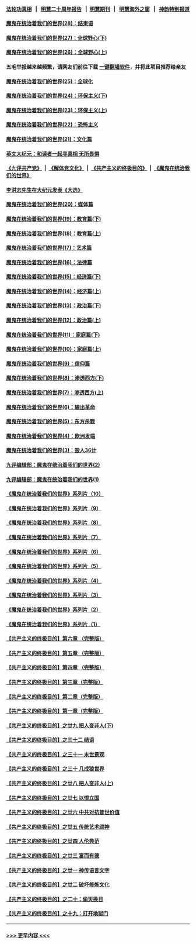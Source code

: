 #### [法轮功真相](https://github.com/gfw-breaker/truth/blob/master/README.md?t=0) &nbsp;&nbsp;|&nbsp;&nbsp; [明慧二十周年报告](https://github.com/gfw-breaker/mh-reports/blob/master/README.md?t=0) &nbsp;&nbsp;|&nbsp;&nbsp;[明慧期刊](https://github.com/gfw-breaker/mh-qikan) &nbsp;&nbsp;|&nbsp;&nbsp; [明慧海外之窗](https://github.com/gfw-breaker/mh-news/blob/master/README.md?t=0) &nbsp;&nbsp;|&nbsp;&nbsp; [神韵特别报道](https://github.com/gfw-breaker/mh-news/blob/master/shenyun.md?t=0)
#### [魔鬼在统治着我们的世界(28)：结束语](../pages/nsc422/n10936246.md?t=07130901) 
#### [魔鬼在统治着我们的世界(27)：全球野心(下)](../pages/nsc422/n10928319.md?t=07130901) 
#### [魔鬼在统治着我们的世界(26)：全球野心(上)](../pages/nsc422/n10900318.md?t=07130901) 
#### 五毛举报越来越频繁，请网友们前往下载 [一键翻墙软件](https://github.com/gfw-breaker/ssr-accounts)，并将此项目推荐给亲友
#### [魔鬼在统治着我们的世界(25)：全球化](../pages/nsc422/n10788205.md?t=07130901) 
#### [魔鬼在统治着我们的世界(24)：环保主义(下)](../pages/nsc422/n10695307.md?t=07130901) 
#### [魔鬼在统治着我们的世界(23)：环保主义(上)](../pages/nsc422/n10688613.md?t=07130901) 
#### [魔鬼在统治着我们的世界(22)：恐怖主义](../pages/nsc422/n10614727.md?t=07130901) 
#### [魔鬼在统治着我们的世界(21)：文化篇](../pages/nsc422/n10597706.md?t=07130901) 
#### [英文大纪元：和读者一起寻真相 无所畏惧](../pages/nsc422/n12542027.md?t=07130901) 
#### [《九评共产党》](https://github.com/begood0513/9ping.md/blob/master/README.md) &nbsp;|&nbsp; [《解体党文化》](../../../../jtdwh.md/blob/master/README.md)  &nbsp;|&nbsp; [《共产主义的终极目的》](../../../../gczydzjmd.md/blob/master/README.md) &nbsp;|&nbsp; [《魔鬼在统治我们的世界》](../../../../mgztzwmdsj.md/blob/master/README.md) 
#### [李洪志先生在大纪元发表《大选》](../pages/nsc422/n12534746.md?t=07130901) 
#### [魔鬼在统治着我们的世界(20)：媒体篇](../pages/nsc422/n10586579.md?t=07130901) 
#### [魔鬼在统治着我们的世界(19)：教育篇(下)](../pages/nsc422/n10564808.md?t=07130901) 
#### [魔鬼在统治着我们的世界(18)：教育篇(上)](../pages/nsc422/n10526970.md?t=07130901) 
#### [魔鬼在统治着我们的世界(17)：艺术篇](../pages/nsc422/n10499093.md?t=07130901) 
#### [魔鬼在统治着我们的世界(16)：法律篇](../pages/nsc422/n10485969.md?t=07130901) 
#### [魔鬼在统治着我们的世界(15)：经济篇(下)](../pages/nsc422/n10469975.md?t=07130901) 
#### [魔鬼在统治着我们的世界(14)：经济篇(上)](../pages/nsc422/n10457370.md?t=07130901) 
#### [魔鬼在统治着我们的世界(13)：政治篇(下)](../pages/nsc422/n10448270.md?t=07130901) 
#### [魔鬼在统治着我们的世界(12)：政治篇(上)](../pages/nsc422/n10444576.md?t=07130901) 
#### [魔鬼在统治着我们的世界(11)：家庭篇(下)](../pages/nsc422/n10440961.md?t=07130901) 
#### [魔鬼在统治着我们的世界(10)：家庭篇(上)](../pages/nsc422/n10435448.md?t=07130901) 
#### [魔鬼在统治着我们的世界(9)：信仰篇](../pages/nsc422/n10432159.md?t=07130901) 
#### [魔鬼在统治着我们的世界(8)：渗透西方(下)](../pages/nsc422/n10429603.md?t=07130901) 
#### [魔鬼在统治着我们的世界(7)：渗透西方(上)](../pages/nsc422/n10426013.md?t=07130901) 
#### [魔鬼在统治着我们的世界(6)：输出革命](../pages/nsc422/n10421536.md?t=07130901) 
#### [魔鬼在统治着我们的世界(5)：东方杀戮](../pages/nsc422/n10417707.md?t=07130901) 
#### [魔鬼在统治着我们的世界(4)：欧洲发端](../pages/nsc422/n10414890.md?t=07130901) 
#### [魔鬼在统治着我们的世界(3)：毁人36计](../pages/nsc422/n10411583.md?t=07130901) 
#### [九评编辑部：魔鬼在统治着我们的世界(2)](../pages/nsc422/n10410036.md?t=07130901) 
#### [九评编辑部：魔鬼在统治着我们的世界(1)](../pages/nsc422/n10406825.md?t=07130901) 
#### [《魔鬼在统治着我们的世界》系列片（10）](../pages/nsc422/n12292670.md?t=07130901) 
#### [《魔鬼在统治着我们的世界》系列片（9）](../pages/nsc422/n12290859.md?t=07130901) 
#### [《魔鬼在统治着我们的世界》系列片（8）](../pages/nsc422/n12287445.md?t=07130901) 
#### [《魔鬼在统治着我们的世界》系列片（7）](../pages/nsc422/n12283425.md?t=07130901) 
#### [《魔鬼在统治着我们的世界》系列片（6）](../pages/nsc422/n12282314.md?t=07130901) 
#### [《魔鬼在统治着我们的世界》系列片（5）](../pages/nsc422/n12281419.md?t=07130901) 
#### [《魔鬼在统治着我们的世界》系列片（4）](../pages/nsc422/n12274024.md?t=07130901) 
#### [《魔鬼在统治着我们的世界》系列片（3）](../pages/nsc422/n12271322.md?t=07130901) 
#### [《魔鬼在统治着我们的世界》系列片（2）](../pages/nsc422/n12269049.md?t=07130901) 
#### [《魔鬼在统治着我们的世界》系列片（1）](../pages/nsc422/n12267575.md?t=07130901) 
#### [【共产主义的终极目的】第六章 （完整版）](../pages/nsc422/n11428913.md?t=07130901) 
#### [【共产主义的终极目的】第五章 （完整版）](../pages/nsc422/n11428912.md?t=07130901) 
#### [【共产主义的终极目的】第四章 （完整版）](../pages/nsc422/n11428907.md?t=07130901) 
#### [【共产主义的终极目的】第三章（完整版）](../pages/nsc422/n11428848.md?t=07130901) 
#### [【共产主义的终极目的】第二章（完整版）](../pages/nsc422/n11428831.md?t=07130901) 
#### [【共产主义的终极目的】第一章（完整版）](../pages/nsc422/n11417651.md?t=07130901) 
#### [【共产主义的终极目的】之廿九 把人变非人(下)](../pages/nsc422/n11344140.md?t=07130901) 
#### [【共产主义的终极目的】之三十二 结语](../pages/nsc422/n11360535.md?t=07130901) 
#### [【共产主义的终极目的】之三十一 末世景观](../pages/nsc422/n11351129.md?t=07130901) 
#### [【共产主义的终极目的】之三十 几成狼世界](../pages/nsc422/n11348280.md?t=07130901) 
#### [【共产主义的终极目的】之廿八 把人变非人(上)](../pages/nsc422/n11340492.md?t=07130901) 
#### [【共产主义的终极目的】之廿七 以恨立国](../pages/nsc422/n11336944.md?t=07130901) 
#### [【共产主义的终极目的】之廿六 中共对抗普世价值](../pages/nsc422/n11324785.md?t=07130901) 
#### [【共产主义的终极目的】之廿五 传统艺术颂神](../pages/nsc422/n11296396.md?t=07130901) 
#### [【共产主义的终极目的】之廿四 人伦典范](../pages/nsc422/n11296397.md?t=07130901) 
#### [【共产主义的终极目的】之廿三 富而有德](../pages/nsc422/n11283598.md?t=07130901) 
#### [【共产主义的终极目的】之廿一 神传语言文字](../pages/nsc422/n11263265.md?t=07130901) 
#### [【共产主义的终极目的】之廿二 破坏修炼文化](../pages/nsc422/n11245728.md?t=07130901) 
#### [【共产主义的终极目的】之二十：偷天换日](../pages/nsc422/n11238846.md?t=07130901) 
#### [【共产主义的终极目的】之十九：打开地狱门](../pages/nsc422/n11206376.md?t=07130901) 

----
#### [ >>> 更早内容 <<< ](../indexes/nsc422-earlier.md)
